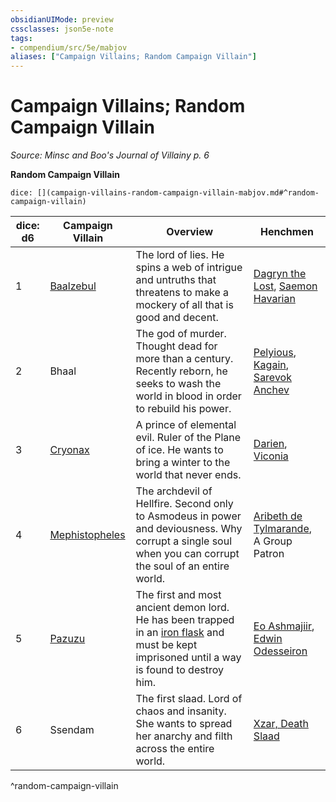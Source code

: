 ```yaml
---
obsidianUIMode: preview
cssclasses: json5e-note
tags:
- compendium/src/5e/mabjov
aliases: ["Campaign Villains; Random Campaign Villain"]
---
```

# Campaign Villains; Random Campaign Villain
*Source: Minsc and Boo's Journal of Villainy p. 6* 

**Random Campaign Villain**

`dice: [](campaign-villains-random-campaign-villain-mabjov.md#^random-campaign-villain)`

| dice: d6 | Campaign Villain | Overview | Henchmen |
|----------|------------------|----------|----------|
| 1 | [Baalzebul](/Systems/5e/bestiary/npc/baalzebul-mabjov.md) | The lord of lies. He spins a web of intrigue and untruths that threatens to make a mockery of all that is good and decent. | [Dagryn the Lost](/Systems/5e/bestiary/npc/dagryn-mabjov.md), [Saemon Havarian](/Systems/5e/bestiary/npc/saemon-havarian-mabjov.md) |
| 2 | Bhaal | The god of murder. Thought dead for more than a century. Recently reborn, he seeks to wash the world in blood in order to rebuild his power. | [Pelyious](/Systems/5e/bestiary/npc/pelyious-avhoste-mabjov.md), [Kagain](/Systems/5e/bestiary/npc/kagain-mabjov.md), [Sarevok Anchev](/Systems/5e/bestiary/npc/sarevok-mabjov.md) |
| 3 | [Cryonax](/Systems/5e/bestiary/npc/cryonax-mabjov.md) | A prince of elemental evil. Ruler of the Plane of ice. He wants to bring a winter to the world that never ends. | [Darien](/Systems/5e/bestiary/npc/darien-mabjov.md), [Viconia](/Systems/5e/bestiary/npc/viconia-devir-mabjov.md) |
| 4 | [Mephistopheles](/Systems/5e/bestiary/npc/mephistopheles-mabjov.md) | The archdevil of Hellfire. Second only to Asmodeus in power and deviousness. Why corrupt a single soul when you can corrupt the soul of an entire world. | [Aribeth de Tylmarande](/Systems/5e/bestiary/npc/aribeth-de-tylmarande-mabjov.md), A Group Patron |
| 5 | [Pazuzu](/Systems/5e/bestiary/npc/pazuzu-mabjov.md) | The first and most ancient demon lord. He has been trapped in an [iron flask](/Systems/5e/items/iron-flask.md) and must be kept imprisoned until a way is found to destroy him. | [Eo Ashmajiir](/Systems/5e/bestiary/npc/eo-ashmajiir-mabjov.md), [Edwin Odesseiron](/Systems/5e/bestiary/npc/edwin-odesseiron-mabjov.md) |
| 6 | Ssendam | The first slaad. Lord of chaos and insanity. She wants to spread her anarchy and filth across the entire world. | [Xzar, Death Slaad](/Systems/5e/bestiary/npc/xzar-the-chaos-clone-mabjov.md) |
^random-campaign-villain